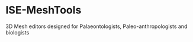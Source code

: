 # ISE-MeshTools
3D Mesh editors designed for Palaeontologists, Paleo-anthropologists and biologists
